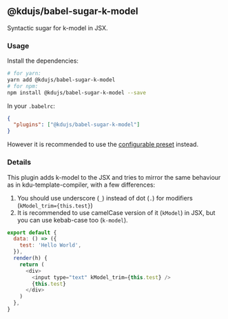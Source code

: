 ## @kdujs/babel-sugar-k-model

Syntactic sugar for k-model in JSX.

### Usage

Install the dependencies:

```sh
# for yarn:
yarn add @kdujs/babel-sugar-k-model
# for npm:
npm install @kdujs/babel-sugar-k-model --save
```

In your `.babelrc`:

```json
{
  "plugins": ["@kdujs/babel-sugar-k-model"]
}
```

However it is recommended to use the [configurable preset](../babel-preset-jsx/README.md) instead.

### Details

This plugin adds k-model to the JSX and tries to mirror the same behaviour as in kdu-template-compiler, with a few differences:

1.  You should use underscore (`_`) instead of dot (`.`) for modifiers (`kModel_trim={this.test}`)
2.  It is recommended to use camelCase version of it (`kModel`) in JSX, but you can use kebab-case too (`k-model`).

```js
export default {
  data: () => ({
    test: 'Hello World',
  }),
  render(h) {
    return (
      <div>
        <input type="text" kModel_trim={this.test} />
        {this.test}
      </div>
    )
  },
}
```
